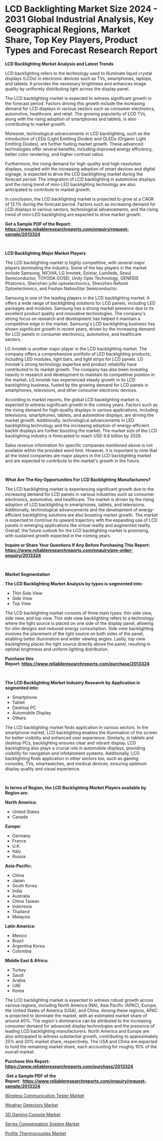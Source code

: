<p><h1>LCD Backlighting Market Size 2024 - 2031 Global Industrial Analysis, Key Geographical Regions, Market Share, Top Key Players, Product Types and Forecast Research Report</h1></p><p><strong>LCD Backlighting Market Analysis and Latest Trends</strong></p>
<p><p>LCD backlighting refers to the technology used to illuminate liquid crystal displays (LCDs) in electronic devices such as TVs, smartphones, laptops, and tablets. It provides the necessary brightness and enhances image quality by uniformly distributing light across the display panel.</p><p>The LCD backlighting market is expected to witness significant growth in the forecast period. Factors driving this growth include the increasing demand for LCD displays in various sectors such as consumer electronics, automotive, healthcare, and retail. The growing popularity of LCD TVs, along with the rising adoption of smartphones and tablets, is also contributing to market growth.</p><p>Moreover, technological advancements in LCD backlighting, such as the introduction of LEDs (Light Emitting Diodes) and OLEDs (Organic Light Emitting Diodes), are further fueling market growth. These advanced technologies offer several benefits, including improved energy efficiency, better color rendering, and higher contrast ratios.</p><p>Furthermore, the rising demand for high-quality and high-resolution displays, coupled with the increasing adoption of smart devices and digital signage, is expected to drive the LCD backlighting market during the forecast period. The integration of LCD backlighting in automotive displays and the rising trend of mini-LED backlighting technology are also anticipated to contribute to market growth.</p><p>In conclusion, the LCD backlighting market is projected to grow at a CAGR of 12.1% during the forecast period. Factors such as increasing demand for LCD displays in various sectors, technological advancements, and the rising trend of mini-LED backlighting are expected to drive market growth.</p></p>
<p><strong>Get a Sample PDF of the Report:&nbsp; <a href="https://www.reliableresearchreports.com/enquiry/request-sample/2013324">https://www.reliableresearchreports.com/enquiry/request-sample/2013324</a></strong></p>
<p>&nbsp;</p>
<p><strong>LCD Backlighting Major Market Players</strong></p>
<p><p>The LCD backlighting market is highly competitive, with several major players dominating the industry. Some of the key players in the market include Samsung, NICHIA, LG Innotek, Epistar, Lumileds, Seoul Semiconductor, TOYODA GOSEI, Unity Opto Technology, GENESIS Photonics, Shenzhen jufei optoelectronics, Shenzhen Refond Optoelectronics, and Foshan NationStar Semiconductor.</p><p>Samsung is one of the leading players in the LCD backlighting market. It offers a wide range of backlighting solutions for LCD panels, including LED packages and modules. Samsung has a strong market presence due to its excellent product quality and innovative technologies. The company's strong focus on research and development has helped it maintain a competitive edge in the market. Samsung's LCD backlighting business has shown significant growth in recent years, driven by the increasing demand for LCD panels in consumer electronics, automotive, and healthcare sectors.</p><p>LG Innotek is another major player in the LCD backlighting market. The company offers a comprehensive portfolio of LED backlighting products, including LED modules, light bars, and light strips for LCD panels. LG Innotek's strong technology expertise and product reliability have contributed to its market growth. The company has also been investing heavily in research and development to maintain its competitive position in the market. LG Innotek has experienced steady growth in its LCD backlighting business, fueled by the growing demand for LCD panels in smartphones, televisions, and other consumer electronic devices.</p><p>According to market reports, the global LCD backlighting market is expected to witness significant growth in the coming years. Factors such as the rising demand for high-quality displays in various applications, including televisions, smartphones, tablets, and automotive displays, are driving the market growth. Additionally, technological advancements in LED backlighting technology and the increasing adoption of energy-efficient backlit displays are further boosting the market. The market size of the LCD backlighting industry is forecasted to reach USD 9.8 billion by 2026.</p><p>Sales revenue information for specific companies mentioned above is not available within the provided word limit. However, it is important to note that all the listed companies are major players in the LCD backlighting market and are expected to contribute to the market's growth in the future.</p></p>
<p>&nbsp;</p>
<p><strong>What Are The Key Opportunities For LCD Backlighting Manufacturers?</strong></p>
<p><p>The LCD backlighting market is experiencing significant growth due to the increasing demand for LCD panels in various industries such as consumer electronics, automotive, and healthcare. The market is driven by the rising adoption of LCD backlighting in smartphones, tablets, and televisions. Additionally, technological advancements and the development of energy-efficient backlighting solutions are also boosting market growth. The market is expected to continue its upward trajectory with the expanding use of LCD panels in emerging applications like virtual reality and augmented reality. Overall, the future outlook for the LCD backlighting market is promising, with sustained growth expected in the coming years.</p></p>
<p><strong>Inquire or Share Your Questions If Any Before Purchasing This Report: <a href="https://www.reliableresearchreports.com/enquiry/pre-order-enquiry/2013324">https://www.reliableresearchreports.com/enquiry/pre-order-enquiry/2013324</a></strong></p>
<p>&nbsp;</p>
<p><strong>Market Segmentation</strong></p>
<p><strong>The LCD Backlighting Market Analysis by types is segmented into:</strong></p>
<p><ul><li>Thin Side View</li><li>Side View</li><li>Top View</li></ul></p>
<p><p>The LCD backlighting market consists of three main types: thin side view, side view, and top view. Thin side view backlighting refers to a technology where the light source is placed on one side of the display panel, allowing for slim designs and reduced energy consumption. Side view backlighting involves the placement of the light source on both sides of the panel, enabling better illumination and wider viewing angles. Lastly, top view backlighting places the light source directly above the panel, resulting in optimal brightness and uniform lighting distribution.</p></p>
<p><strong>Purchase this Report:&nbsp;<a href="https://www.reliableresearchreports.com/purchase/2013324">https://www.reliableresearchreports.com/purchase/2013324</a></strong></p>
<p>&nbsp;</p>
<p><strong>The LCD Backlighting Market Industry Research by Application is segmented into:</strong></p>
<p><ul><li>Smartphone</li><li>Tablet</li><li>Desktop PC</li><li>Automobile Display</li><li>Others</li></ul></p>
<p><p>The LCD backlighting market finds application in various sectors. In the smartphone market, LCD backlighting enables the illumination of the screen for better visibility and enhanced user experience. Similarly, in tablets and desktop PCs, backlighting ensures clear and vibrant display. LCD backlighting also plays a crucial role in automobile displays, providing visibility for navigation and infotainment systems. Additionally, LCD backlighting finds application in other sectors too, such as gaming consoles, TVs, smartwatches, and medical devices, ensuring optimum display quality and visual experience.</p></p>
<p>&nbsp;</p>
<p><strong>In terms of Region, the LCD Backlighting Market Players available by Region are:</strong></p>
<p>
    <p> <strong> North America: </strong>
        <ul>
            <li>United States</li>
            <li>Canada</li>
        </ul>
        </p> 
    <p> <strong> Europe: </strong>
        <ul>
            <li>Germany</li>
            <li>France</li>
            <li>U.K.</li>
            <li>Italy</li>
            <li>Russia</li>
        </ul>
        </p> 
    <p> <strong> Asia-Pacific: </strong>
        <ul>
            <li>China</li>
            <li>Japan</li>
            <li>South Korea</li>
            <li>India</li>
            <li>Australia</li>
            <li>China Taiwan</li>
            <li>Indonesia</li>
            <li>Thailand</li>
            <li>Malaysia</li>
        </ul>
        </p> 
    <p> <strong> Latin America: </strong>
        <ul>
            <li>Mexico</li>
            <li>Brazil</li>
            <li>Argentina Korea</li>
            <li>Colombia</li>
        </ul>
        </p> 
    <p> <strong> Middle East & Africa: </strong>
        <ul>
            <li>Turkey</li>
            <li>Saudi</li>
            <li>Arabia</li>
            <li>UAE</li>
            <li>Korea</li>
        </ul>
    </p>
    </p>
<p><p>The LCD backlighting market is expected to witness robust growth across various regions, including North America (NA), Asia Pacific (APAC), Europe, the United States of America (USA), and China. Among these regions, APAC is projected to dominate the market, with an estimated market share of around 40%. The region's dominance can be attributed to the increasing consumer demand for advanced display technologies and the presence of leading LCD backlighting manufacturers. North America and Europe are also anticipated to witness substantial growth, contributing to approximately 25% and 20% market share, respectively. The USA and China are expected to hold the remaining market share, each accounting for roughly 10% of the overall market.</p></p>
<p><strong>Purchase this Report: <a href="https://www.reliableresearchreports.com/purchase/2013324">https://www.reliableresearchreports.com/purchase/2013324</a></strong></p>
<p>&nbsp;<strong>Get a Sample PDF of the Report:&nbsp;&nbsp;<a href="https://www.reliableresearchreports.com/enquiry/request-sample/2013324">https://www.reliableresearchreports.com/enquiry/request-sample/2013324</a></strong></p>
<p><strong></strong></p>
<p><p><a href="https://github.com/melchekhinf/Market-Research-Report-List-2/blob/main/wireless-communication-tester-market.md">Wireless Communication Tester Market</a></p><p><a href="https://github.com/merzlyukov93/Market-Research-Report-List-2/blob/main/weather-detectors-market.md">Weather Detectors Market</a></p><p><a href="https://github.com/sndrkn/Market-Research-Report-List-2/blob/main/3d-gaming-console-market.md">3D Gaming Console Market</a></p><p><a href="https://github.com/amae102299/Market-Research-Report-List-2/blob/main/series-compensation-system-market.md">Series Compensation System Market</a></p><p><a href="https://github.com/sofyaavrova/Market-Research-Report-List-2/blob/main/profile-thermocouples-market.md">Profile Thermocouples Market</a></p></p>